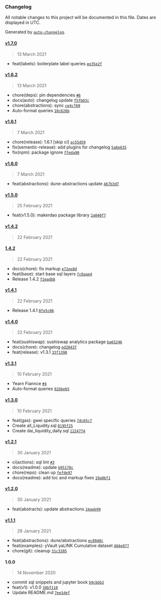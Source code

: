 ### Changelog

All notable changes to this project will be documented in this file. Dates are displayed in UTC.

Generated by [`auto-changelog`](https://github.com/CookPete/auto-changelog).

#### [v1.7.0](https://github.com/sambacha/dune-snippets/compare/v1.6.2...v1.7.0)

> 13 March 2021

- feat(labels): boilerplate label queries [`ee35e2f`](https://github.com/sambacha/dune-snippets/commit/ee35e2fbf7b45887a0a2e27b72092e8f6ac0fccd)

#### [v1.6.2](https://github.com/sambacha/dune-snippets/compare/v1.6.1...v1.6.2)

> 13 March 2021

- chore(deps): pin dependencies [`#6`](https://github.com/sambacha/dune-snippets/pull/6)
- docs(auto): changelog update [`f5fb03c`](https://github.com/sambacha/dune-snippets/commit/f5fb03cb58f9fe37ef2dc6450486a72a7c48be53)
- chore(abstractions): sync [`ce4cf69`](https://github.com/sambacha/dune-snippets/commit/ce4cf694ea5940264c08b6e74f03f1f3b834ef89)
- Auto-format queries [`10c626b`](https://github.com/sambacha/dune-snippets/commit/10c626b264e4021d8bd0d3346344324982f793b1)

#### [v1.6.1](https://github.com/sambacha/dune-snippets/compare/v1.6.0...v1.6.1)

> 7 March 2021

- chore(release): 1.6.1 [skip ci] [`ac55d59`](https://github.com/sambacha/dune-snippets/commit/ac55d59ebaaf36f487d33b378d5c4fefbf047a73)
- fix(semantic-release): add plugins for changelog [`5a8e635`](https://github.com/sambacha/dune-snippets/commit/5a8e635366d16f24f1b9655ce506b6a22eac4dc0)
- fix(npm): package ignore [`ffeda90`](https://github.com/sambacha/dune-snippets/commit/ffeda9085a091742bc62277c096f0a0d2c1cc4b6)

#### [v1.6.0](https://github.com/sambacha/dune-snippets/compare/v1.5.0...v1.6.0)

> 7 March 2021

- feat(abstractions): dune-abstractions update [`467b3d7`](https://github.com/sambacha/dune-snippets/commit/467b3d7c9b3ae73fbc9296437b3319b209d4e7ba)

#### [v1.5.0](https://github.com/sambacha/dune-snippets/compare/v1.4.2...v1.5.0)

> 25 February 2021

- feat(v1.5.0): makerdao package library [`2a040f7`](https://github.com/sambacha/dune-snippets/commit/2a040f7a3d95984b4014c9075d348e1553fe6819)

#### [v1.4.2](https://github.com/sambacha/dune-snippets/compare/1.4.2...v1.4.2)

> 22 February 2021

#### [1.4.2](https://github.com/sambacha/dune-snippets/compare/v1.4.1...1.4.2)

> 22 February 2021

- docs(chore): fix markup [`e72ee8d`](https://github.com/sambacha/dune-snippets/commit/e72ee8da2bfdbd3f787a1494b74d244fc2554aab)
- feat(base): start base sql layers [`fc6aae4`](https://github.com/sambacha/dune-snippets/commit/fc6aae4bcf6174643bb31e7106a3f1af8137f401)
- Release 1.4.2 [`f1eadb8`](https://github.com/sambacha/dune-snippets/commit/f1eadb8a186d78bf6e7bebb0c9c901a732d39a55)

#### [v1.4.1](https://github.com/sambacha/dune-snippets/compare/v1.4.0...v1.4.1)

> 22 February 2021

- Release 1.4.1 [`0fe5c06`](https://github.com/sambacha/dune-snippets/commit/0fe5c0691f50c8869282007d82ed2e779591d761)

#### [v1.4.0](https://github.com/sambacha/dune-snippets/compare/v1.3.1...v1.4.0)

> 22 February 2021

- feat(sushiswap): sushiswap analytics package [`ba65246`](https://github.com/sambacha/dune-snippets/commit/ba65246531965b08dcde741b34db2a8b89b77679)
- docs(chore): changelog [`ed28437`](https://github.com/sambacha/dune-snippets/commit/ed28437c3fe05e8fff1424f57bcc3e36b97c2162)
- feat(release): v1.3.1 [`33f1398`](https://github.com/sambacha/dune-snippets/commit/33f1398f0240c0554feb7c3860392818c47c450e)

#### [v1.3.1](https://github.com/sambacha/dune-snippets/compare/v1.3.0...v1.3.1)

> 10 February 2021

- Yearn Fiannce [`#4`](https://github.com/sambacha/dune-snippets/pull/4)
- Auto-format queries [`92bbeb5`](https://github.com/sambacha/dune-snippets/commit/92bbeb57c52ecef66e447a5ac38c3ae9e914074e)

#### [v1.3.0](https://github.com/sambacha/dune-snippets/compare/v1.2.1...v1.3.0)

> 10 February 2021

- feat(gas): gwei specific queries [`7dc65c7`](https://github.com/sambacha/dune-snippets/commit/7dc65c797376c672f4a6f58b0c7d9df6960fb735)
- Create all_Liqudity.sql [`0195f25`](https://github.com/sambacha/dune-snippets/commit/0195f2588dae944aa45294ef0ff7a9c63e2ed543)
- Create dai_liquidity_daily.sql [`1224774`](https://github.com/sambacha/dune-snippets/commit/122477491610a9f7b6c1312978d448a74a72162d)

#### [v1.2.1](https://github.com/sambacha/dune-snippets/compare/v1.2.0...v1.2.1)

> 30 January 2021

- ci(actions): sql lint [`#3`](https://github.com/sambacha/dune-snippets/pull/3)
- docs(readme): update [`b95178c`](https://github.com/sambacha/dune-snippets/commit/b95178c5997db75e5366ced5284d4e65b8c39429)
- chore(repo): clean up [`fefde97`](https://github.com/sambacha/dune-snippets/commit/fefde9736d7dc6fc4facf7e019ba6f30c32a7e86)
- docs(readme): add toc and markup fixes [`19a0bf1`](https://github.com/sambacha/dune-snippets/commit/19a0bf1e132021bece12c82fd76da9d52e57576e)

#### [v1.2.0](https://github.com/sambacha/dune-snippets/compare/v1.1.1...v1.2.0)

> 30 January 2021

- feat(abstracts): update abstractions [`24aeb99`](https://github.com/sambacha/dune-snippets/commit/24aeb99a67341e6a734aa5b76cd003c565810ec0)

#### [v1.1.1](https://github.com/sambacha/dune-snippets/compare/1.0.0...v1.1.1)

> 28 January 2021

- feat(abstractions): dune/abstractions [`ec8940c`](https://github.com/sambacha/dune-snippets/commit/ec8940c0a8b515c0e974df85c262813964f5d1f2)
- feat(examples): yVault yaLINK Cumulative dataset [`404e077`](https://github.com/sambacha/dune-snippets/commit/404e077b9320d80ab4c678e91d67840dd8c011d6)
- chore(git): cleanup [`31c3205`](https://github.com/sambacha/dune-snippets/commit/31c3205dd1dc036b431ef95c57311aa647249946)

#### 1.0.0

> 14 November 2020

- commit sql snippets and jupyter book [`b9cbbb2`](https://github.com/sambacha/dune-snippets/commit/b9cbbb2d4b835d874edb7ec9e2601c6d98df6fc1)
- feat(v1): v1.0.0 [`38bf110`](https://github.com/sambacha/dune-snippets/commit/38bf110fd2b46b216f39978d129c2ed200bb366d)
- Update README.md [`7ee1def`](https://github.com/sambacha/dune-snippets/commit/7ee1def9dd3d8f2f9dce0e0b423b016667335718)

